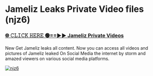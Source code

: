 # Jameliz Leaks Private Video files (njz6)

<h3><a href="https://mediafirerr.pages.dev?q=Jameliz&ref=R42" rel="nofollow">🌐 𝙲𝙻𝙸𝙲𝙺 𝙷𝙴𝚁𝙴 🟢==►► Jameliz Private Videos</a></h3>

New Get Jameliz leaks all content. Now you can access all videos and pictures of Jameliz leaked On Social Media the internet by storm and amazed viewers on various social media platforms.

[![njz6](https://github.com/user-attachments/assets/26341bd8-4b91-4a20-822e-3fd5d525dd40)](https://mediafirerr.pages.dev?q=Jameliz&ref=R42)

